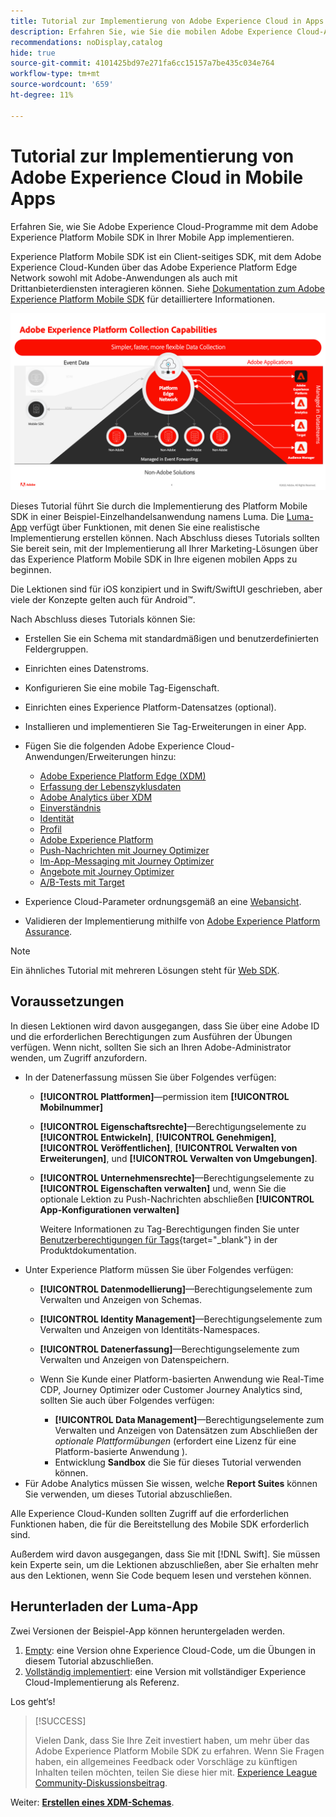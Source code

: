 ```yaml
---
title: Tutorial zur Implementierung von Adobe Experience Cloud in Apps - Überblick
description: Erfahren Sie, wie Sie die mobilen Adobe Experience Cloud-Anwendungen implementieren. Dieses Tutorial führt Sie durch eine Implementierung von Experience Cloud-Anwendungen in einer Swift-Beispielanwendung.
recommendations: noDisplay,catalog
hide: true
source-git-commit: 4101425bd97e271fa6cc15157a7be435c034e764
workflow-type: tm+mt
source-wordcount: '659'
ht-degree: 11%

---
```


# Tutorial zur Implementierung von Adobe Experience Cloud in Mobile Apps

Erfahren Sie, wie Sie Adobe Experience Cloud-Programme mit dem Adobe Experience Platform Mobile SDK in Ihrer Mobile App implementieren.

Experience Platform Mobile SDK ist ein Client-seitiges SDK, mit dem Adobe Experience Cloud-Kunden über das Adobe Experience Platform Edge Network sowohl mit Adobe-Anwendungen als auch mit Drittanbieterdiensten interagieren können. Siehe [Dokumentation zum Adobe Experience Platform Mobile SDK](https://developer.adobe.com/client-sdks/documentation/) für detailliertere Informationen.

![Build-Einstellungen](assets/data-collection-mobile-sdk.png)


Dieses Tutorial führt Sie durch die Implementierung des Platform Mobile SDK in einer Beispiel-Einzelhandelsanwendung namens Luma. Die [Luma-App](https://github.com/Adobe-Marketing-Cloud/Luma-iOS-Mobile-App) verfügt über Funktionen, mit denen Sie eine realistische Implementierung erstellen können. Nach Abschluss dieses Tutorials sollten Sie bereit sein, mit der Implementierung all Ihrer Marketing-Lösungen über das Experience Platform Mobile SDK in Ihre eigenen mobilen Apps zu beginnen.

Die Lektionen sind für iOS konzipiert und in Swift/SwiftUI geschrieben, aber viele der Konzepte gelten auch für Android™.

Nach Abschluss dieses Tutorials können Sie:

* Erstellen Sie ein Schema mit standardmäßigen und benutzerdefinierten Feldergruppen.
* Einrichten eines Datenstroms.
* Konfigurieren Sie eine mobile Tag-Eigenschaft.
* Einrichten eines Experience Platform-Datensatzes (optional).
* Installieren und implementieren Sie Tag-Erweiterungen in einer App.
* Fügen Sie die folgenden Adobe Experience Cloud-Anwendungen/Erweiterungen hinzu:
   * [Adobe Experience Platform Edge (XDM)](events.md)
   * [Erfassung der Lebenszyklusdaten](lifecycle-data.md)
   * [Adobe Analytics über XDM](analytics.md)
   * [Einverständnis](consent.md)
   * [Identität](identity.md)
   * [Profil](profile.md)
   * [Adobe Experience Platform](platform.md)
   * [Push-Nachrichten mit Journey Optimizer](journey-optimizer-push.md)
   * [Im-App-Messaging mit Journey Optimizer](journey-optimizer-inapp.md)
   * [Angebote mit Journey Optimizer](journey-optimizer-offers.md)
   * [A/B-Tests mit Target](target.md)

* Experience Cloud-Parameter ordnungsgemäß an eine [Webansicht](web-views.md).
* Validieren der Implementierung mithilfe von [Adobe Experience Platform Assurance](assurance.md).

>[!NOTE]
>
>Ein ähnliches Tutorial mit mehreren Lösungen steht für [Web SDK](../tutorial-web-sdk/overview.md).

## Voraussetzungen

In diesen Lektionen wird davon ausgegangen, dass Sie über eine Adobe ID und die erforderlichen Berechtigungen zum Ausführen der Übungen verfügen. Wenn nicht, sollten Sie sich an Ihren Adobe-Administrator wenden, um Zugriff anzufordern.

* In der Datenerfassung müssen Sie über Folgendes verfügen:
   * **[!UICONTROL Plattformen]**—permission item **[!UICONTROL Mobilnummer]**
   * **[!UICONTROL Eigenschaftsrechte]**—Berechtigungselemente zu **[!UICONTROL Entwickeln]**, **[!UICONTROL Genehmigen]**, **[!UICONTROL Veröffentlichen]**, **[!UICONTROL Verwalten von Erweiterungen]**, und **[!UICONTROL Verwalten von Umgebungen]**.
   * **[!UICONTROL Unternehmensrechte]**—Berechtigungselemente zu **[!UICONTROL Eigenschaften verwalten]** und, wenn Sie die optionale Lektion zu Push-Nachrichten abschließen **[!UICONTROL App-Konfigurationen verwalten]**

     Weitere Informationen zu Tag-Berechtigungen finden Sie unter [Benutzerberechtigungen für Tags](https://experienceleague.adobe.com/docs/experience-platform/tags/admin/user-permissions.html?lang=de){target="_blank"} in der Produktdokumentation.
* Unter Experience Platform müssen Sie über Folgendes verfügen:
   * **[!UICONTROL Datenmodellierung]**—Berechtigungselemente zum Verwalten und Anzeigen von Schemas.
   * **[!UICONTROL Identity Management]**—Berechtigungselemente zum Verwalten und Anzeigen von Identitäts-Namespaces.
   * **[!UICONTROL Datenerfassung]**—Berechtigungselemente zum Verwalten und Anzeigen von Datenspeichern.

   * Wenn Sie Kunde einer Platform-basierten Anwendung wie Real-Time CDP, Journey Optimizer oder Customer Journey Analytics sind, sollten Sie auch über Folgendes verfügen:
      * **[!UICONTROL Data Management]**—Berechtigungselemente zum Verwalten und Anzeigen von Datensätzen zum Abschließen der _optionale Plattformübungen_ (erfordert eine Lizenz für eine Platform-basierte Anwendung ).
      * Entwicklung **Sandbox** die Sie für dieses Tutorial verwenden können.
* Für Adobe Analytics müssen Sie wissen, welche **Report Suites** können Sie verwenden, um dieses Tutorial abzuschließen.

Alle Experience Cloud-Kunden sollten Zugriff auf die erforderlichen Funktionen haben, die für die Bereitstellung des Mobile SDK erforderlich sind.

Außerdem wird davon ausgegangen, dass Sie mit [!DNL Swift]. Sie müssen kein Experte sein, um die Lektionen abzuschließen, aber Sie erhalten mehr aus den Lektionen, wenn Sie Code bequem lesen und verstehen können.

## Herunterladen der Luma-App

Zwei Versionen der Beispiel-App können heruntergeladen werden.

1. [Empty](https://git.corp.adobe.com/rmaur/Luma{target="_blank"}): eine Version ohne Experience Cloud-Code, um die Übungen in diesem Tutorial abzuschließen.
1. [Vollständig implementiert](https://git.corp.adobe.com/Luma{target="_blank"}): eine Version mit vollständiger Experience Cloud-Implementierung als Referenz.

Los geht‘s!

>[!SUCCESS]
>
>Vielen Dank, dass Sie Ihre Zeit investiert haben, um mehr über das Adobe Experience Platform Mobile SDK zu erfahren. Wenn Sie Fragen haben, ein allgemeines Feedback oder Vorschläge zu künftigen Inhalten teilen möchten, teilen Sie diese hier mit. [Experience League Community-Diskussionsbeitrag](https://experienceleaguecommunities.adobe.com/t5/adobe-experience-platform-launch/tutorial-discussion-implement-adobe-experience-cloud-in-mobile/td-p/443796).

Weiter: **[Erstellen eines XDM-Schemas](create-schema.md)**.
